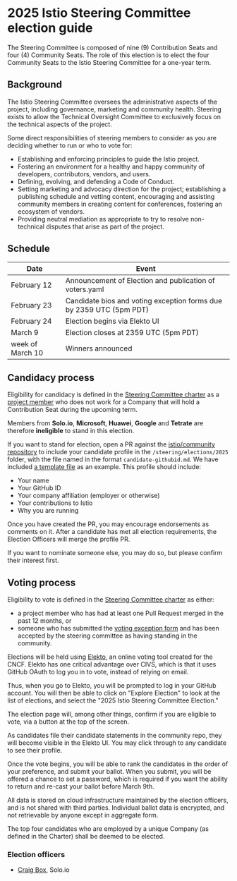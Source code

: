 # 2025 Istio Steering Committee election guide

The Steering Committee is composed of nine (9) Contribution Seats and four (4) Community Seats. The role of this election is to elect the four Community Seats to the Istio Steering Committee for a one-year term.

## Background

The Istio Steering Committee oversees the administrative aspects of the project, including governance, marketing and community health. Steering exists to allow the Technical Oversight Committee to exclusively focus on the technical aspects of the project.

Some direct responsibilities of steering members to consider as you are deciding whether to run or who to vote for:

- Establishing and enforcing principles to guide the Istio project.
- Fostering an environment for a healthy and happy community of developers, contributors, vendors, and users.
- Defining, evolving, and defending a Code of Conduct.
- Setting marketing and advocacy direction for the project; establishing a publishing schedule and vetting content, encouraging and assisting community members in creating content for conferences, fostering an ecosystem of vendors.
- Providing neutral mediation as appropriate to try to resolve non-technical disputes that arise as part of the project.

## Schedule

| Date               | Event                                                               |
|--------------------|---------------------------------------------------------------------|
| February 12        | Announcement of Election and publication of voters.yaml             |
| February 23        | Candidate bios and voting exception forms due by 2359 UTC (5pm PDT) |
| February 24        | Election begins via Elekto UI                                       |
| March 9            | Election closes at 2359 UTC (5pm PDT)                               |
| week of March 10   | Winners announced                                                   |

## Candidacy process

Eligibility for candidacy is defined in the [Steering Committee charter](../../CHARTER.md) as a [project member](../../../ROLES.md#member) who does not work for a Company that will hold a Contribution Seat during the upcoming term.

Members from **Solo.io**, **Microsoft**, **Huawei**, **Google** and **Tetrate** are therefore **ineligible** to stand in this election.

If you want to stand for election, open a PR against the [istio/community repository](https://github.com/istio/community) to include
your candidate profile in the `/steering/elections/2025` folder, with the file named in the format `candidate-githubid.md`. We have included [a template file](nomination-template.md) as an example. This profile should include:

- Your name
- Your GitHub ID
- Your company affiliation (employer or otherwise)
- Your contributions to Istio
- Why you are running

Once you have created the PR, you may encourage endorsements as comments on it. After a candidate has met all election requirements, the Election Officers will merge the profile PR.

If you want to nominate someone else, you may do so, but please confirm their interest first.

## Voting process

Eligibility to vote is defined in the [Steering Committee charter](../../CHARTER.md) as either:

- a project member who has had at least one Pull Request merged in the past 12 months, or
- someone who has submitted the [voting exception form](https://forms.gle/WRgXEwdqR166eghTA) and has been accepted by the steering committee as having standing in the community.

Elections will be held using [Elekto](https://elekto.dev/), an online voting tool
created for the CNCF. Elekto has one critical advantage over CIVS, which is that
it uses GitHub OAuth to log you in to vote, instead of relying on email.

Thus, when you go to Elekto, you will be prompted to log in your GitHub account.
You will then be able to click on "Explore Election" to look at the list of
elections, and select the "2025 Istio Steering Committee Election."

The election page will, among other things, confirm if you are eligible to vote,
via a button at the top of the screen.

As candidates file their candidate statements in the community repo, they will
become visible in the Elekto UI.  You may click through to any candidate to see
their profile.

Once the vote begins, you will be able to rank the candidates in the order of
your preference, and submit your ballot.  When you submit, you will be offered
a chance to set a password, which is required if you want the ability to return
and re-cast your ballot before March 9th.

All data is stored on cloud infrastructure maintained by the election officers,
and is not shared with third parties. Individual ballot data is encrypted, and
not retrievable by anyone except in aggregate form.

The top four candidates who are employed by a unique Company (as defined in the
Charter) shall be deemed to be elected.

### Election officers

- [Craig Box](https://github.com/craigbox), Solo.io
